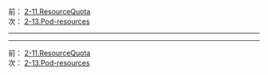 前： [2-11.ResourceQuota](2-11.ResourceQuota.md)  
次： [2-13.Pod-resources](2-13.Pod-resources.md)  

---

---

前： [2-11.ResourceQuota](2-11.ResourceQuota.md)  
次： [2-13.Pod-resources](2-13.Pod-resources.md)  
